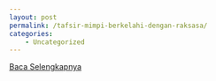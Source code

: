 ```yaml
---
layout: post
permalink: /tafsir-mimpi-berkelahi-dengan-raksasa/
categories:
    - Uncategorized
---
```


[Baca Selengkapnya](/04)